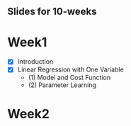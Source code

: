 ## Slides for 10-weeks

# Week1
  - [x] Introduction
  - [x] Linear Regression with One Variable
    - (1) Model and Cost Function
    - (2) Parameter Learning
# Week2
